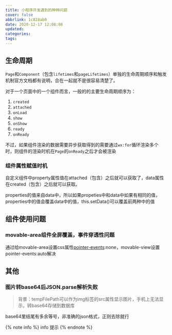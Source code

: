 ```yaml
---
title: 小程序开发遇到的种种问题
cover: false
abbrlink: 1c828ab0
date: 2020-12-17 12:08:08
updated:
categories:
tags:
---
```


## 生命周期
`Page`和`Component`（包含`lifetimes`和`pageLifetimes`）单独的生命周期顺序和触发机制官方文档都有说明，合在一起就不是很容易清楚了。

对于一个页面中的一个组件而言，一般的的主要生命周期顺序为：
1. `created`  
2. `attached`
3. `onLoad`
4. `show`     
5. `onShow`
6. `ready`
7. `onReady`

不过，如果组件渲染的数据需要异步获取得到的需要通过`wx:for`循环渲染多个时，则组件的渲染时机在`Page`的`onReady`之后才会被渲染

### 组件属性赋值时机
自定义组件中property属性值在attached（包含）之后就可以获取了，data属性在created（包含）之后就可以获取。

properties的值来自data中，所以如果propeties中和data中如果有相同的值，properties中的值会覆盖data中的值，this.setData()可以覆盖前两种中的值

## 组件使用问题
### movable-area组件全屏覆盖，事件穿透性问题
通过给movable-area设置css属性[pointer-events](https://developer.mozilla.org/zh-CN/docs/Web/CSS/pointer-events):none，movable-view设置pointer-events:auto解决


## 其他
### 图片转base64后JSON.parse解析失败
> 背景：tempFilePath可以作为img标签的src属性显示图片，手机上无法显示，转base64存储到数据库

base64里结尾有多余等号，非准确的json格式，正则去除就行

{% note info %}
info 提示
{% endnote %}
